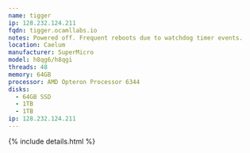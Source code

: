 ```yaml
---
name: tigger
ip: 128.232.124.211
fqdn: tigger.ocamllabs.io
notes: Powered off. Frequent reboots due to watchdog timer events.
location: Caelum
manufacturer: SuperMicro
model: h8qg6/h8qgi
threads: 48
memory: 64GB
processor: AMD Opteron Processor 6344
disks:
  - 64GB SSD
  - 1TB
  - 1TB
ip: 128.232.124.211
---
```

{% include details.html %} 


